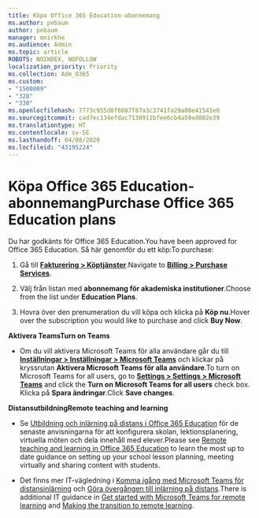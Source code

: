 ```yaml
---
title: Köpa Office 365 Education-abonnemang
ms.author: pebaum
author: pebaum
manager: mnirkhe
ms.audience: Admin
ms.topic: article
ROBOTS: NOINDEX, NOFOLLOW
localization_priority: Priority
ms.collection: Adm_O365
ms.custom:
- "1500009"
- "328"
- "330"
ms.openlocfilehash: 7773c955d8f6887f87a3c3741fa29a08e41541e0
ms.sourcegitcommit: cad7ec134efdac7130911bfee6cb4a59ad882e39
ms.translationtype: HT
ms.contentlocale: sv-SE
ms.lasthandoff: 04/08/2020
ms.locfileid: "43195224"
---
```

# <a name="purchase-office-365-education-plans"></a><span data-ttu-id="36a6f-102">Köpa Office 365 Education-abonnemang</span><span class="sxs-lookup"><span data-stu-id="36a6f-102">Purchase Office 365 Education plans</span></span>

<span data-ttu-id="36a6f-103">Du har godkänts för Office 365 Education.</span><span class="sxs-lookup"><span data-stu-id="36a6f-103">You have been approved for Office 365 Education.</span></span>  <span data-ttu-id="36a6f-104">Så här genomför du ett köp:</span><span class="sxs-lookup"><span data-stu-id="36a6f-104">To purchase:</span></span>

1. <span data-ttu-id="36a6f-105">Gå till **[Fakturering > Köptjänster](https://portal.office.com/AdminPortal/Home#/catalog)**.</span><span class="sxs-lookup"><span data-stu-id="36a6f-105">Navigate to **[Billing > Purchase Services](https://portal.office.com/AdminPortal/Home#/catalog)**.</span></span>

2. <span data-ttu-id="36a6f-106">Välj från listan med **abonnemang för akademiska institutioner**.</span><span class="sxs-lookup"><span data-stu-id="36a6f-106">Choose from the list under **Education Plans**.</span></span>

3. <span data-ttu-id="36a6f-107">Hovra över den prenumeration du vill köpa och klicka på **Köp nu**.</span><span class="sxs-lookup"><span data-stu-id="36a6f-107">Hover over the subscription you would like to purchase and click **Buy Now**.</span></span>

<span data-ttu-id="36a6f-108">**Aktivera Teams**</span><span class="sxs-lookup"><span data-stu-id="36a6f-108">**Turn on Teams**</span></span>

- <span data-ttu-id="36a6f-109">Om du vill aktivera Microsoft Teams för alla användare går du till **[Inställningar > Inställningar > Microsoft Teams](https://admin.microsoft.com/Adminportal/Home#/SettingsMultiPivot/:/Settings/L1/SkypeTeams)** och klickar på kryssrutan **Aktivera Microsoft Teams för alla användare**.</span><span class="sxs-lookup"><span data-stu-id="36a6f-109">To turn on Microsoft Teams for all users, go to **[Settings > Settings > Microsoft Teams](https://admin.microsoft.com/Adminportal/Home#/SettingsMultiPivot/:/Settings/L1/SkypeTeams)** and click the **Turn on Microsoft Teams for all users** check box.</span></span>  <span data-ttu-id="36a6f-110">Klicka på **Spara ändringar**.</span><span class="sxs-lookup"><span data-stu-id="36a6f-110">Click **Save changes**.</span></span>

<span data-ttu-id="36a6f-111">**Distansutbildning**</span><span class="sxs-lookup"><span data-stu-id="36a6f-111">**Remote teaching and learning**</span></span>

- <span data-ttu-id="36a6f-112">Se [Utbildning och inlärning på distans i Office 365 Education](https://support.office.com/article/remote-teaching-and-learning-in-office-365-education-f651ccae-7b65-478b-8366-51bb884025c4) för de senaste anvisningarna för att konfigurera skolan, lektionsplanering, virtuella möten och dela innehåll med elever.</span><span class="sxs-lookup"><span data-stu-id="36a6f-112">Please see [Remote teaching and learning in Office 365 Education](https://support.office.com/article/remote-teaching-and-learning-in-office-365-education-f651ccae-7b65-478b-8366-51bb884025c4) to learn the most up to date guidance on setting up your school lesson planning, meeting virtually and sharing content with students.</span></span>

- <span data-ttu-id="36a6f-113">Det finns mer IT-vägledning i [Komma igång med Microsoft Teams för distansinlärning](https://docs.microsoft.com/MicrosoftTeams/remote-learning-edu) och [Göra övergången till inlärning på distans](https://www.microsoft.com/education/remote-learning).</span><span class="sxs-lookup"><span data-stu-id="36a6f-113">There is additional IT guidance in [Get started with Microsoft Teams for remote learning](https://docs.microsoft.com/MicrosoftTeams/remote-learning-edu) and [Making the transition to remote learning](https://www.microsoft.com/education/remote-learning).</span></span>
